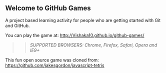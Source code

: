 ## Welcome to GitHub Games

A project based learning activity for people who are getting started with Git and GitHub.

You can play the game at: http://Vishaka10.github.io/github-games/

>> _*SUPPORTED BROWSERS*: Chrome, Firefox, Safari, Opera and IE9+_

This fun open source game was cloned from: https://github.com/jakesgordon/javascript-tetris
